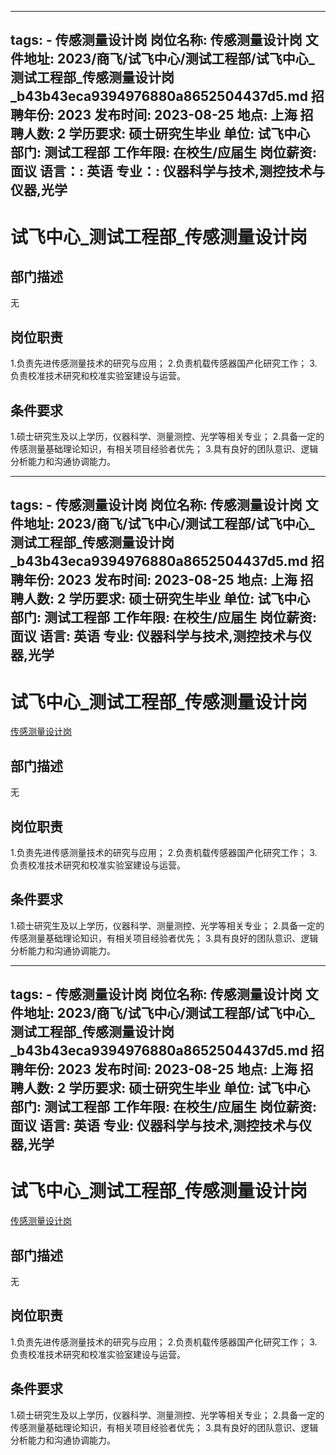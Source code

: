 
---
tags:
    - 传感测量设计岗
岗位名称: 传感测量设计岗
文件地址: 2023/商飞/试飞中心/测试工程部/试飞中心_测试工程部_传感测量设计岗_b43b43eca9394976880a8652504437d5.md
招聘年份: 2023
发布时间: 2023-08-25
地点: 上海
招聘人数: 2
学历要求: 硕士研究生毕业
单位: 试飞中心
部门: 测试工程部
工作年限: 在校生/应届生
岗位薪资: 面议
语言：: 英语
专业：: 仪器科学与技术,测控技术与仪器,光学
---

# 试飞中心_测试工程部_传感测量设计岗

## 部门描述

无

## 岗位职责

1.负责先进传感测量技术的研究与应用；
 2.负责机载传感器国产化研究工作；
 3.负责校准技术研究和校准实验室建设与运营。

 ## 条件要求

1.硕士研究生及以上学历，仪器科学、测量测控、光学等相关专业；
 2.具备一定的传感测量基础理论知识，有相关项目经验者优先；
 3.具有良好的团队意识、逻辑分析能力和沟通协调能力。

---
tags:
    - 传感测量设计岗
岗位名称: 传感测量设计岗
文件地址: 2023/商飞/试飞中心/测试工程部/试飞中心_测试工程部_传感测量设计岗_b43b43eca9394976880a8652504437d5.md
招聘年份: 2023
发布时间: 2023-08-25
地点: 上海
招聘人数: 2
学历要求: 硕士研究生毕业
单位: 试飞中心
部门: 测试工程部
工作年限: 在校生/应届生
岗位薪资: 面议
语言: 英语
专业: 仪器科学与技术,测控技术与仪器,光学
---

# 试飞中心_测试工程部_传感测量设计岗

[传感测量设计岗](http://zhaopin.comac.cc/zp/ct/out/position/positionDetail?planid=b43b43eca9394976880a8652504437d5)

## 部门描述

无

## 岗位职责

1.负责先进传感测量技术的研究与应用；
 2.负责机载传感器国产化研究工作；
 3.负责校准技术研究和校准实验室建设与运营。

 ## 条件要求

1.硕士研究生及以上学历，仪器科学、测量测控、光学等相关专业；
 2.具备一定的传感测量基础理论知识，有相关项目经验者优先；
 3.具有良好的团队意识、逻辑分析能力和沟通协调能力。

---
tags:
    - 传感测量设计岗
岗位名称: 传感测量设计岗
文件地址: 2023/商飞/试飞中心/测试工程部/试飞中心_测试工程部_传感测量设计岗_b43b43eca9394976880a8652504437d5.md
招聘年份: 2023
发布时间: 2023-08-25
地点: 上海
招聘人数: 2
学历要求: 硕士研究生毕业
单位: 试飞中心
部门: 测试工程部
工作年限: 在校生/应届生
岗位薪资: 面议
语言: 英语
专业: 仪器科学与技术,测控技术与仪器,光学
---

# 试飞中心_测试工程部_传感测量设计岗

[传感测量设计岗](http://zhaopin.comac.cc/zp/ct/out/position/positionDetail?planid=b43b43eca9394976880a8652504437d5)


## 部门描述

无

## 岗位职责

1.负责先进传感测量技术的研究与应用；
 2.负责机载传感器国产化研究工作；
 3.负责校准技术研究和校准实验室建设与运营。

 ## 条件要求

1.硕士研究生及以上学历，仪器科学、测量测控、光学等相关专业；
 2.具备一定的传感测量基础理论知识，有相关项目经验者优先；
 3.具有良好的团队意识、逻辑分析能力和沟通协调能力。

